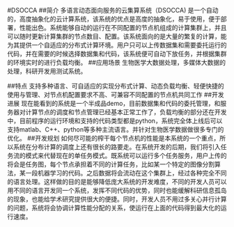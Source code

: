 #DSOCCA
##简介
多语言动态面向服务的云集算系统（DSOCCA) 是一个自动的，高度抽象化的云计算系统，该系统的优点是高度的抽象化，易于使用，便于部署，性能出色。系统能够自动的运行在不同配置的节点机组成的计算集群上，并且可以随时更新计算集群的节点数目、配置。该系统面向的是大量的繁复的计算，能为其提供一个自适应的分布式计算环境。用户只可以上传数据集和需要委托运行的代码，并在需要的时候选择数据集和代码，该系统便可自动下放任务，并根据集群的环境实时的进行负载均衡。
##应用场景
生物医学大数据处理，多媒体大数据的处理，科研开发用测试系统。

##特点
支持多种语言、可自适应的实现分布式计算、动态负载均衡、轻便快捷的使用与管理、对节点机配置要求不高、可兼容不同配置的节点机共同工作
##开发进展
现在能看到的系统是一个半成品demo，目前数据集和代码的委托管理，和服务器对计算节点的调度和节点管理已经基本正常工作了，负载均衡的部分还在开发中，目前程序的运行环境和支持的代码类型都是python，系统完全体上线后可以支持matlab、C++、python等多种主流语言。并针对生物医学数据做很多专门的优化。
##开发规划
如何尽可能的榨干每个节点机的性能是本系统的一个重点，所以系统在分布计算的调度上还有很长的路要走。在系统开发的后期，我们将引入任务流的模式来代替现在的单任务模式。既系统可以运行多个任务服务，用户上传的将会是任务图，每个节点承担着不同的计算任务，比如某一个特定的图像分割算法，某一段机器学习的代码。之后数据将会流动在这个集群上，经过各种完全不同的语言处理。这样做的目的是能够降低庞大系统的开发难度，不同的开发人员可以用不同的语言开发同一个系统，发挥不同代码的优势，同时也能缓解科研信息孤岛的现象，也能给学术研究提供很大的便捷。同时，开发人员不用过多关心并行计算的问题，系统将会协调计算性能分配的关系，使运行在上面的代码得到最大化的运行速度。
